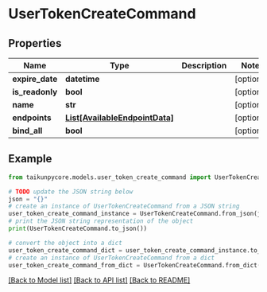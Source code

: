 # UserTokenCreateCommand


## Properties

Name | Type | Description | Notes
------------ | ------------- | ------------- | -------------
**expire_date** | **datetime** |  | [optional] 
**is_readonly** | **bool** |  | [optional] 
**name** | **str** |  | [optional] 
**endpoints** | [**List[AvailableEndpointData]**](AvailableEndpointData.md) |  | [optional] 
**bind_all** | **bool** |  | [optional] 

## Example

```python
from taikunpycore.models.user_token_create_command import UserTokenCreateCommand

# TODO update the JSON string below
json = "{}"
# create an instance of UserTokenCreateCommand from a JSON string
user_token_create_command_instance = UserTokenCreateCommand.from_json(json)
# print the JSON string representation of the object
print(UserTokenCreateCommand.to_json())

# convert the object into a dict
user_token_create_command_dict = user_token_create_command_instance.to_dict()
# create an instance of UserTokenCreateCommand from a dict
user_token_create_command_from_dict = UserTokenCreateCommand.from_dict(user_token_create_command_dict)
```
[[Back to Model list]](../README.md#documentation-for-models) [[Back to API list]](../README.md#documentation-for-api-endpoints) [[Back to README]](../README.md)


